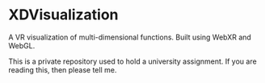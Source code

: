 # XDVisualization
A VR visualization of multi-dimensional functions. Built using WebXR and WebGL.

This is a private repository used to hold a university assignment. If you are reading this, then please tell me.
